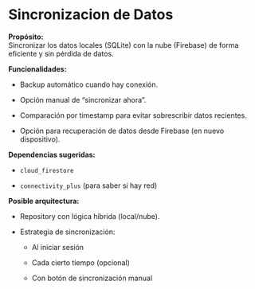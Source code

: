 # Sincronizacion de Datos
**Propósito:**  
Sincronizar los datos locales (SQLite) con la nube (Firebase) de forma eficiente y sin pérdida de datos.

**Funcionalidades:**

- Backup automático cuando hay conexión.
    
- Opción manual de “sincronizar ahora”.
    
- Comparación por timestamp para evitar sobrescribir datos recientes.
    
- Opción para recuperación de datos desde Firebase (en nuevo dispositivo).
    

**Dependencias sugeridas:**

- `cloud_firestore`
    
- `connectivity_plus` (para saber si hay red)
    

**Posible arquitectura:**

- Repository con lógica híbrida (local/nube).
    
- Estrategia de sincronización:
    
    - Al iniciar sesión
        
    - Cada cierto tiempo (opcional)
        
    - Con botón de sincronización manual